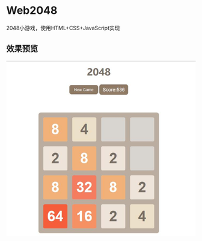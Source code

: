 # Web2048
2048小游戏，使用HTML+CSS+JavaScript实现
## 效果预览
![运行效果预览](https://github.com/w-Bro/Web2048/blob/master/images/img_1.jpg)